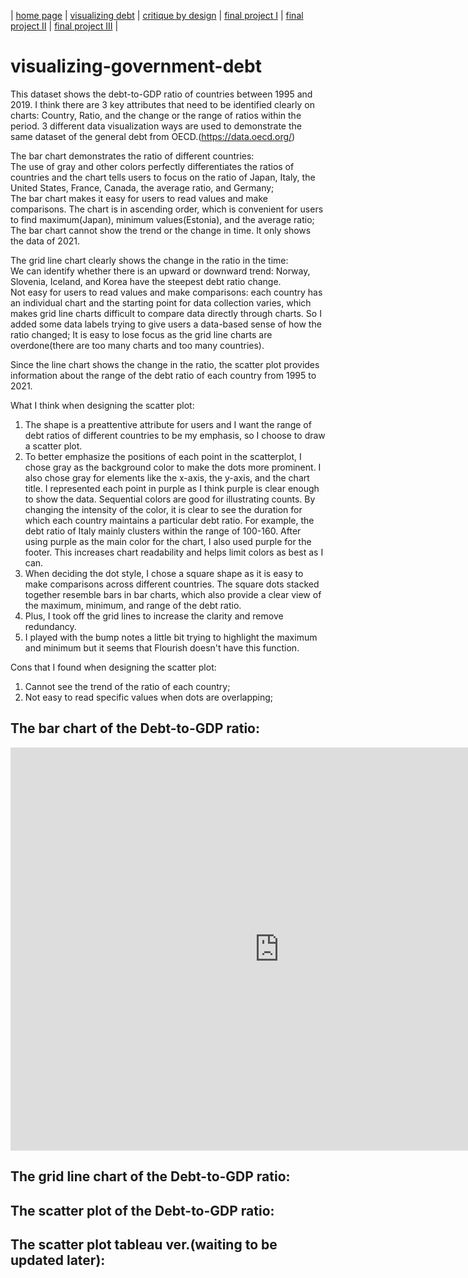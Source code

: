 | [home page](https://cmustudent.github.io/tswd-portfolio-templates/) | [visualizing debt](visualizing-government-debt) | [critique by design](critique-by-design) | [final project I](final-project-part-one) | [final project II](final-project-part-two) | [final project III](final-project-part-three) |

# visualizing-government-debt
This dataset shows the debt-to-GDP ratio of countries between 1995 and 2019. I think there are 3 key attributes that need to be identified clearly on charts: Country, Ratio, and the change or the range of ratios within the period. 3 different data visualization ways are used to demonstrate the same dataset of the general debt from OECD.(https://data.oecd.org/)

The bar chart demonstrates the ratio of different countries:  
    The use of gray and other colors perfectly differentiates the ratios of countries and the chart tells users to focus on the ratio of Japan, Italy, the United States, France, Canada, the average ratio, and Germany;  
    The bar chart makes it easy for users to read values and make comparisons. The chart is in ascending order, which is convenient for users to find maximum(Japan), minimum values(Estonia), and the average ratio;  
    The bar chart cannot show the trend or the change in time. It only shows the data of 2021.

The grid line chart clearly shows the change in the ratio in the time:  
    We can identify whether there is an upward or downward trend: Norway, Slovenia, Iceland, and Korea have the steepest debt ratio change.  
    Not easy for users to read values and make comparisons: each country has an individual chart and the starting point for data collection varies, which makes grid line charts difficult to compare data directly through charts. So I added some data labels trying to give users a data-based sense of how the ratio changed;
    It is easy to lose focus as the grid line charts are overdone(there are too many charts and too many countries).
  
Since the line chart shows the change in the ratio, the scatter plot provides information about the range of the debt ratio of each country from 1995 to 2021.   

What I think when designing the scatter plot:  
1. The shape is a preattentive attribute for users and I want the range of debt ratios of different countries to be my emphasis, so I choose to draw a scatter plot.
2. To better emphasize the positions of each point in the scatterplot, I chose gray as the background color to make the dots more prominent. I also chose gray for elements like the x-axis, the y-axis, and the chart title. I represented each point in purple as I think purple is clear enough to show the data. Sequential colors are good for illustrating counts. By changing the intensity of the color, it is clear to see the duration for which each country maintains a particular debt ratio. For example, the debt ratio of Italy mainly clusters within the range of 100-160. After using purple as the main color for the chart, I also used purple for the footer. This increases chart readability and helps limit colors as best as I can.
3. When deciding the dot style, I chose a square shape as it is easy to make comparisons across different countries. The square dots stacked together resemble bars in bar charts, which also provide a clear view of the maximum, minimum, and range of the debt ratio.
4. Plus, I took off the grid lines to increase the clarity and remove redundancy.
5. I played with the bump notes a little bit trying to highlight the maximum and minimum but it seems that Flourish doesn't have this function. 

Cons that I found when designing the scatter plot:
1. Cannot see the trend of the ratio of each country;
2. Not easy to read specific values when dots are overlapping;

## The bar chart of the Debt-to-GDP ratio:
<iframe src="https://data.oecd.org/chart/7b90" width="860" height="645" style="border: 0" mozallowfullscreen="true" webkitallowfullscreen="true" allowfullscreen="true"><a href="https://data.oecd.org/chart/7b90" target="_blank">OECD Chart: General government debt, Total, % of GDP, Annual, 2022</a></iframe>

## The grid line chart of the Debt-to-GDP ratio:
<div class="flourish-embed flourish-chart" data-src="visualisation/14963280"><script src="https://public.flourish.studio/resources/embed.js"></script></div>

## The scatter plot of the Debt-to-GDP ratio:
<div class="flourish-embed flourish-scatter" data-src="visualisation/14963473"><script src="https://public.flourish.studio/resources/embed.js"></script></div>

## The scatter plot tableau ver.(waiting to be updated later):


